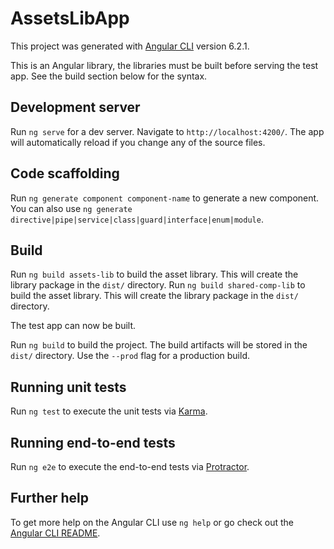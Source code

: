 # AssetsLibApp

This project was generated with [Angular CLI](https://github.com/angular/angular-cli) version 6.2.1.

This is an Angular library, the libraries must be built before serving the test app. See the build section below for the syntax.

## Development server

Run `ng serve` for a dev server. Navigate to `http://localhost:4200/`. The app will automatically reload if you change any of the source files.

## Code scaffolding

Run `ng generate component component-name` to generate a new component. You can also use `ng generate directive|pipe|service|class|guard|interface|enum|module`.

## Build

Run `ng build assets-lib` to build the asset library. This will create the library package in the `dist/` directory. 
Run `ng build shared-comp-lib` to build the asset library. This will create the library package in the `dist/` directory. 

The test app can now be built.

Run `ng build` to build the project. The build artifacts will be stored in the `dist/` directory. Use the `--prod` flag for a production build.

## Running unit tests

Run `ng test` to execute the unit tests via [Karma](https://karma-runner.github.io).

## Running end-to-end tests

Run `ng e2e` to execute the end-to-end tests via [Protractor](http://www.protractortest.org/).

## Further help

To get more help on the Angular CLI use `ng help` or go check out the [Angular CLI README](https://github.com/angular/angular-cli/blob/master/README.md).
